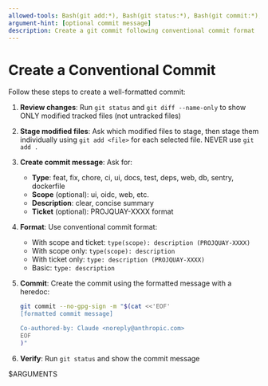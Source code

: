 ```yaml
---
allowed-tools: Bash(git add:*), Bash(git status:*), Bash(git commit:*), Bash(git diff:*)
argument-hint: [optional commit message]
description: Create a git commit following conventional commit format
---
```


# Create a Conventional Commit

Follow these steps to create a well-formatted commit:

1. **Review changes**: Run `git status` and `git diff --name-only` to show ONLY modified tracked files (not untracked files)

2. **Stage modified files**: Ask which modified files to stage, then stage them individually using `git add <file>` for each selected file. NEVER use `git add .`

3. **Create commit message**: Ask for:
   - **Type**: feat, fix, chore, ci, ui, docs, test, deps, web, db, sentry, dockerfile
   - **Scope** (optional): ui, oidc, web, etc.
   - **Description**: clear, concise summary
   - **Ticket** (optional): PROJQUAY-XXXX format

4. **Format**: Use conventional commit format:
   - With scope and ticket: `type(scope): description (PROJQUAY-XXXX)`
   - With scope only: `type(scope): description`
   - With ticket only: `type: description (PROJQUAY-XXXX)`
   - Basic: `type: description`

5. **Commit**: Create the commit using the formatted message with a heredoc:
   ```bash
   git commit --no-gpg-sign -m "$(cat <<'EOF'
   [formatted commit message]

   Co-authored-by: Claude <noreply@anthropic.com>
   EOF
   )"
   ```

6. **Verify**: Run `git status` and show the commit message

$ARGUMENTS
